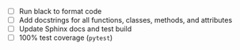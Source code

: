 - [ ] Run black to format code
- [ ] Add docstrings for all functions, classes, methods, and attributes
- [ ] Update Sphinx docs and test build
- [ ] 100% test coverage (```pytest```)
